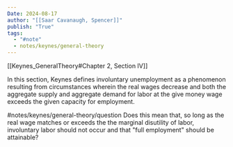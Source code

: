 ```yaml
---
Date: 2024-08-17
author: "[[Saar Cavanaugh, Spencer]]"
publish: "True"
tags:
  - "#note"
  - notes/keynes/general-theory
---
```


[[Keynes_GeneralTheory#Chapter 2, Section IV]]

In this section, Keynes defines involuntary unemployment as a phenomenon resulting from circumstances wherein the real wages decrease and both the aggregate supply and aggregate demand for labor at the give money wage exceeds the given capacity for employment.

#notes/keynes/general-theory/question Does this mean that, so long as the real wage matches or exceeds the the marginal disutility of labor, involuntary labor should not occur and that "full employment" should be attainable?
